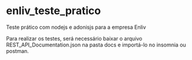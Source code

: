 # enliv_teste_pratico
Teste prático com nodejs e adonisjs para a empresa Enliv

Para realizar os testes, será necessário baixar o arquivo REST_API_Documentation.json na pasta docs e importá-lo no insomnia ou postman. 
